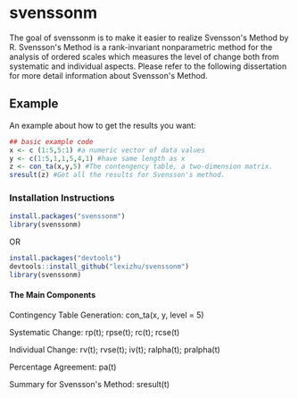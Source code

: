<!-- README.md is generated from README.Rmd. Please edit that file -->
svenssonm
=========

The goal of svenssonm is to make it easier to realize Svensson's Method by R. Svensson's Method is a rank-invariant nonparametric method for the analysis of ordered scales which measures the level of change both from systematic and individual aspects. Please refer to the following dissertation for more detail information about Svensson's Method.

Example
-------

An example about how to get the results you want:

``` r
## basic example code
x <- c (1:5,5:1) #a numeric vector of data values
y <- c(1:5,1,1,5,4,1) #have same length as x
z <- con_ta(x,y,5) #The contengency table, a two-dimension matrix.
sresult(z) #Get all the results for Svensson's method.
```

### Installation Instructions

``` r
install.packages("svenssonm")
library(svenssonm)
```

OR

``` r
install.packages("devtools")
devtools::install_github("lexizhu/svenssonm")
library(svenssonm)
```

#### The Main Components

Contingency Table Generation: con\_ta(x, y, level = 5)

Systematic Change: rp(t); rpse(t); rc(t); rcse(t)

Individual Change: rv(t); rvse(t); iv(t); ralpha(t); pralpha(t)

Percentage Agreement: pa(t)

Summary for Svensson's Method: sresult(t)
